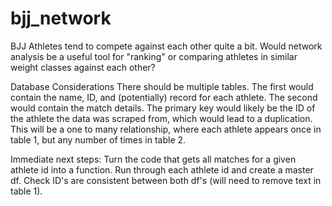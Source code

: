 # bjj_network

BJJ Athletes tend to compete against each other quite a bit. 
Would network analysis be a useful tool for "ranking" or comparing athletes in similar weight classes against each other? 



Database Considerations
There should be multiple tables. The first would contain the name, ID, and (potentially) record for each athlete. The second would contain the match details. The primary key would likely be the ID of the athlete the data was scraped from, which would lead to a duplication. This will be a one to many relationship, where each athlete appears once in table 1, but any number of times in table 2.

Immediate next steps:
Turn the code that gets all matches for a given athlete id into a function.
Run through each athlete id and create a master df.
Check ID's are consistent between both df's (will need to remove text in table 1).
